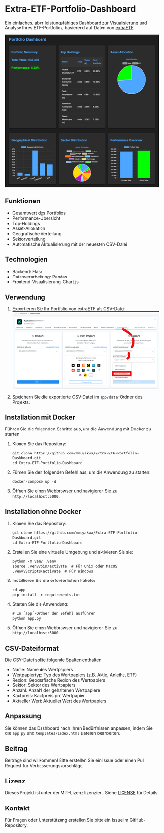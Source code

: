 # Extra-ETF-Portfolio-Dashboard

Ein einfaches, aber leistungsfähiges Dashboard zur Visualisierung und Analyse Ihres ETF-Portfolios, basierend auf Daten von [extraETF](https://extraetf.com/de/).

![Portfolio Dashboard](img/Portfolio-Dashboard.png)

## Funktionen

- Gesamtwert des Portfolios
- Performance-Übersicht
- Top-Holdings
- Asset-Allokation
- Geografische Verteilung
- Sektorverteilung
- Automatische Aktualisierung mit der neuesten CSV-Datei

## Technologien

- Backend: Flask
- Datenverarbeitung: Pandas
- Frontend-Visualisierung: Chart.js

## Verwendung

1. Exportieren Sie Ihr Portfolio von extraETF als CSV-Datei:
   ![Export auf Extra-ETF](img/Extra-ETF-Export.png)

2. Speichern Sie die exportierte CSV-Datei im `app/data`-Ordner des Projekts.

## Installation mit Docker

Führen Sie die folgenden Schritte aus, um die Anwendung mit Docker zu starten:

1. Klonen Sie das Repository:

   ```
   git clone https://github.com/mmuyakwa/Extra-ETF-Portfolio-Dashboard.git
   cd Extra-ETF-Portfolio-Dashboard
   ```

2. Führen Sie den folgenden Befehl aus, um die Anwendung zu starten:

   ```
   docker-compose up -d
   ```

3. Öffnen Sie einen Webbrowser und navigieren Sie zu `http://localhost:5000`.

## Installation ohne Docker

1. Klonen Sie das Repository:

   ```
   git clone https://github.com/mmuyakwa/Extra-ETF-Portfolio-Dashboard.git
   cd Extra-ETF-Portfolio-Dashboard
   ```

2. Erstellen Sie eine virtuelle Umgebung und aktivieren Sie sie:

   ```
   python -m venv .venv
   source .venv/bin/activate  # Für Unix oder MacOS
   .venv\Scripts\activate  # Für Windows
   ```

3. Installieren Sie die erforderlichen Pakete:

   ```
   cd app
   pip install -r requirements.txt
   ```

4. Starten Sie die Anwendung:

   ```
   # Im ´app´-Ordner den Befehl ausführen
   python app.py
   ```

5. Öffnen Sie einen Webbrowser und navigieren Sie zu `http://localhost:5000`.

## CSV-Dateiformat

Die CSV-Datei sollte folgende Spalten enthalten:

- Name: Name des Wertpapiers
- Wertpapiertyp: Typ des Wertpapiers (z.B. Aktie, Anleihe, ETF)
- Region: Geografische Region des Wertpapiers
- Sektor: Sektor des Wertpapiers
- Anzahl: Anzahl der gehaltenen Wertpapiere
- Kaufpreis: Kaufpreis pro Wertpapier
- Aktueller Wert: Aktueller Wert des Wertpapiers

## Anpassung

Sie können das Dashboard nach Ihren Bedürfnissen anpassen, indem Sie die `app.py` und `templates/index.html` Dateien bearbeiten.

## Beitrag

Beiträge sind willkommen! Bitte erstellen Sie ein Issue oder einen Pull Request für Verbesserungsvorschläge.

## Lizenz

Dieses Projekt ist unter der MIT-Lizenz lizenziert. Siehe [LICENSE](LICENSE) für Details.

## Kontakt

Für Fragen oder Unterstützung erstellen Sie bitte ein Issue im GitHub-Repository.
